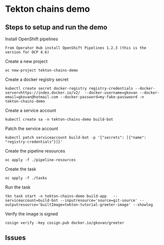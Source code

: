 
# Tekton chains demo


## Steps to setup and run the demo

Install OpenShift pipelines
```
From Operator Hub install OpenShift Pipelines 1.2.3 (this is the version for OCP 4.6)
```

Create a new project
```
oc new-project tekton-chains-demo
```

Create a docker registry secret
```
kubectl create secret docker-registry registry-credentials --docker-server=https://index.docker.io/v2/  --docker-username=gkovan --docker-email=gkovan@hotmail.com --docker-password=my-fake-passwoord -n tekton-chains-demo
```

Create a service account
```
kubectl create sa -n tekton-chains-demo build-bot
```

Patch the service account
```
kubectl patch serviceaccount build-bot -p '{"secrets": [{"name": "registry-credentials"}]}'
```

Create the pipeline resources
```
oc apply -f ./pipeline-resources
```

Create the task
```
oc apply -f ./tasks
```

Run the task
```
tkn task start -n tekton-chains-demo build-app   --serviceaccount=build-bot --inputresource='source=git-source' --outputresource='builtImage=tekton-tutorial-greeter-image' --showlog
```

Verify the image is signed
```
cosign verify -key cosign.pub docker.io/gkovan/greeter
```

## Issues
